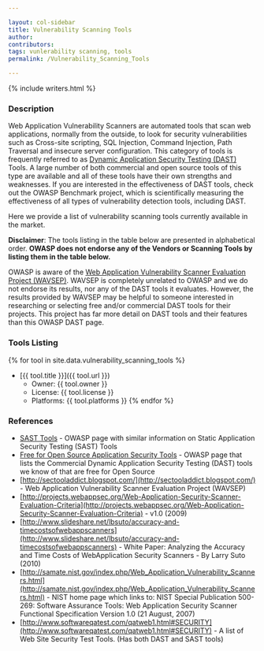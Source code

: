 ```yaml
---

layout: col-sidebar
title: Vulnerability Scanning Tools
author: 
contributors: 
tags: vunlerability scanning, tools
permalink: /Vulnerability_Scanning_Tools

---
```


{% include writers.html %}

### Description

Web Application Vulnerability Scanners are automated tools that scan web applications, normally from the outside, to look for security vulnerabilities such as Cross-site scripting, SQL Injection, Command Injection, Path Traversal and insecure server configuration. This category of tools is frequently referred to as [Dynamic Application Security Testing (DAST)](https://www.techopedia.com/definition/30958/dynamic-application-security-testing-dast) Tools. A large number of both commercial and open source tools of this type are available and all of these tools have their own strengths and weaknesses. If you are interested in the effectiveness of DAST tools, check out the OWASP Benchmark project, which is scientifically measuring the effectiveness of all types of vulnerability detection tools, including DAST.

Here we provide a list of vulnerability scanning tools currently available in the market.

**Disclaimer**: The tools listing in the table below are presented in alphabetical order. **OWASP does not endorse any of the Vendors or Scanning Tools by listing them in the table below.**

OWASP is aware of the [Web Application Vulnerability Scanner Evaluation Project (WAVSEP)](http://sectooladdict.blogspot.com/). WAVSEP is completely unrelated to OWASP and we do not endorse its results, nor any of the DAST tools it evaluates. However, the results provided by WAVSEP may be helpful to someone interested in researching or selecting free and/or commercial DAST tools for their projects. This project has far more detail on DAST tools and their features than this OWASP DAST page.

### Tools Listing

{% for tool in site.data.vulnerability_scanning_tools %}
* [{{ tool.title }}]({{ tool.url }})
    - Owner: {{ tool.owner }}
    - License: {{ tool.license }}
    - Platforms: {{ tool.platforms }}
{% endfor %}

### References

* [SAST Tools](Source_Code_Analysis_Tools) - OWASP page with similar information on Static Application Security Testing (SAST) Tools
* [Free for Open Source Application Security Tools](Free_for_Open_Source_Application_Security_Tools) - OWASP page that lists the Commercial Dynamic Application Security Testing (DAST) tools we know of that are free for Open Source
* [http://sectooladdict.blogspot.com/](http://sectooladdict.blogspot.com/) - Web Application Vulnerability Scanner Evaluation Project (WAVSEP)
* [http://projects.webappsec.org/Web-Application-Security-Scanner-Evaluation-Criteria](http://projects.webappsec.org/Web-Application-Security-Scanner-Evaluation-Criteria) - v1.0 (2009)
* [http://www.slideshare.net/lbsuto/accuracy-and-timecostsofwebappscanners](http://www.slideshare.net/lbsuto/accuracy-and-timecostsofwebappscanners) - White Paper: Analyzing the Accuracy and Time Costs of WebApplication Security Scanners - By Larry Suto (2010)
* [http://samate.nist.gov/index.php/Web_Application_Vulnerability_Scanners.html](http://samate.nist.gov/index.php/Web_Application_Vulnerability_Scanners.html) - NIST home page which links to: NIST Special Publication 500-269: Software Assurance Tools: Web Application Security Scanner Functional Specification Version 1.0 (21 August, 2007)
* [http://www.softwareqatest.com/qatweb1.html#SECURITY](http://www.softwareqatest.com/qatweb1.html#SECURITY) - A list of Web Site Security Test Tools. (Has both DAST and SAST tools)